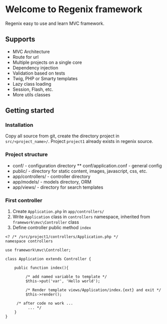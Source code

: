 Welcome to Regenix framework
============================

Regenix easy to use and learn MVC framework.

Supports
--------
* MVC Architecture
* Route for url
* Multiple projects on a single core 
* Dependency injection
* Validation based on tests
* Twig, PHP or Smarty templates
* Lazy class loading
* Session, Flash, etc.
* More utils classes


Getting started
---------------

### Installation

Copy all source from git, create the directory project in `src/<project_name>/`. 
Project `project1` already exists in regenix source. 

### Project structure

* conf/ - configuration directory
** conf/application.conf - general config
* public/ - directory for static content, images, javascript, css, etc.
* app/controllers/ - controller directory
* app/models/ - models directory, ORM
* app/views/ - directory for search templates

### First controller

1. Create `Application.php` in `app/controllers/`
2. Write `Application` class in `controllers` namespace, inherited from `framework\mvc\Controller` class
3. Define controller public method `index`


```
<? /* /src/project1/controllers/Application.php */
namespace controllers

use framework\mvc\Controller;

class Application extends Controller {

    public function index(){
          
         /* add named variable to template */
         $this->put('var', 'Hello world');

         /* Render template views/Application/index.{ext} and exit */
         $this->render();

	 /* after code no work ...
          ... */
    }
}
```

